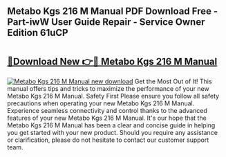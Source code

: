 ## Metabo Kgs 216 M Manual PDF Download Free - Part-iwW User Guide Repair - Service Owner Edition 61uCP

# <h2><a href="http://cf17442.oget.top/?id=Metabo+Kgs+216+M+Manual">🔗Download New 👉🔴 Metabo Kgs 216 M Manual</a></h2>

[![Metabo Kgs 216 M Manual new download](https://i.imgur.com/5g1atiW.png)](http://cf17442.oget.top/?id=Metabo+Kgs+216+M+Manual)
Get the Most Out of It! This manual offers tips and tricks to maximize the performance of your new Metabo Kgs 216 M Manual. Safety First Please ensure you follow all safety precautions when operating your new Metabo Kgs 216 M Manual. Experience seamless connectivity and control thanks to the advanced features of your new Metabo Kgs 216 M Manual. It's our hope that the Metabo Kgs 216 M Manual has been a clear and concise guide in helping you get started with your new product. Should you require any assistance or clarification, please do not hesitate to contact our customer support team.
